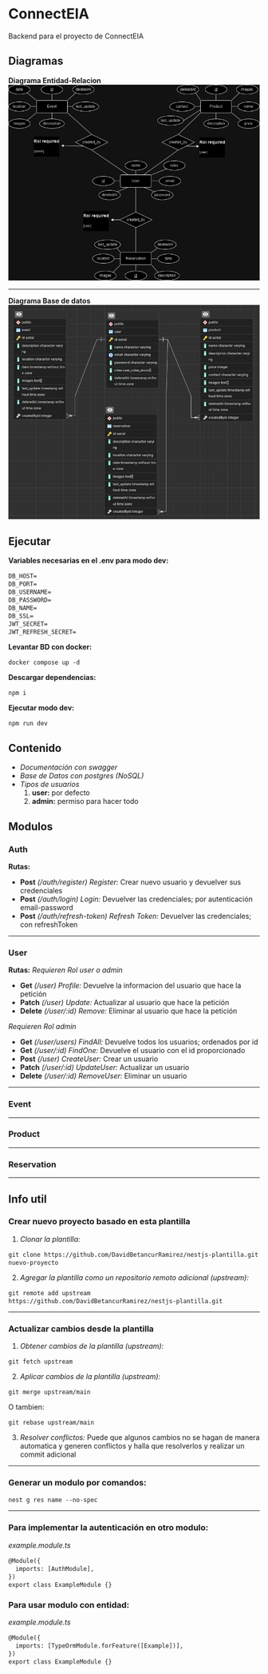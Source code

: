 # ConnectEIA
Backend para el proyecto de ConnectEIA


## Diagramas
**Diagrama Entidad-Relacion**
![Diagrama Entidad-Relacion](./images/DiagramaER.jpg)

---
**Diagrama Base de datos**
![Diagrama Base de datos](./images/DiagramaBD.jpg)


## Ejecutar
**Variables necesarias en el .env para modo dev:**
```
DB_HOST=
DB_PORT=
DB_USERNAME=
DB_PASSWORD=
DB_NAME=
DB_SSL=
JWT_SECRET=
JWT_REFRESH_SECRET=
```

**Levantar BD con docker:**
```
docker compose up -d
```

**Descargar dependencias:**
```
npm i
```

**Ejecutar modo dev:**
```
npm run dev
```


## Contenido
- *Documentación con swagger*
- *Base de Datos con postgres (NoSQL)*
- *Tipos de usuarios*
  1. **user:** por defecto
  2. **admin:** permiso para hacer todo


## Modulos
### Auth
**Rutas:**
- **Post** *(/auth/register) Register:* Crear nuevo usuario y devuelver sus credenciales
- **Post** *(/auth/login) Login:* Devuelver las credenciales; por autenticación email-password
- **Post** *(/auth/refresh-token) Refresh Token:* Devuelver las credenciales; con refreshToken

---
### User
**Rutas:**
*Requieren Rol user o admin*
- **Get** *(/user) Profile:* Devuelve la informacion del usuario que hace la petición
- **Patch** *(/user) Update:* Actualizar al usuario que hace la petición
- **Delete** *(/user/:id) Remove:* Eliminar al usuario que hace la petición

*Requieren Rol admin*
- **Get** *(/user/users) FindAll:* Devuelve todos los usuarios; ordenados por id
- **Get** *(/user/:id) FindOne:* Devuelve el usuario con el id proporcionado
- **Post** *(/user) CreateUser:* Crear un usuario
- **Patch** *(/user/:id) UpdateUser:* Actualizar un usuario
- **Delete** *(/user/:id) RemoveUser:* Eliminar un usuario

---
### Event

---
### Product

---
### Reservation
---

## Info util
### Crear nuevo proyecto basado en esta plantilla
1. *Clonar la plantilla:*
```
git clone https://github.com/DavidBetancurRamirez/nestjs-plantilla.git nuevo-proyecto
```

2. *Agregar la plantilla como un repositorio remoto adicional (upstream):*
```
git remote add upstream https://github.com/DavidBetancurRamirez/nestjs-plantilla.git
```

---
### Actualizar cambios desde la plantilla
1. *Obtener cambios de la plantilla (upstream):*
```
git fetch upstream
```

2. *Aplicar cambios de la plantilla (upstream):*
```
git merge upstream/main
```
O tambien:
```
git rebase upstream/main
```

3. *Resolver conflictos:*
Puede que algunos cambios no se hagan de manera automatica y generen conflictos y halla que resolverlos y realizar un commit adicional

---
### Generar un modulo por comandos:
```
nest g res name --no-spec
```

---
### Para implementar la autenticación en otro modulo:
*example.module.ts*
```
@Module({
  imports: [AuthModule],
})
export class ExampleModule {}
```

### Para usar modulo con entidad:
*example.module.ts*
```
@Module({
  imports: [TypeOrmModule.forFeature([Example])],
})
export class ExampleModule {}
```
